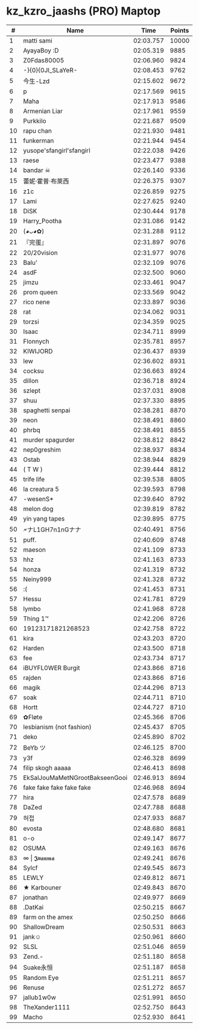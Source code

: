 # kz_kzro_jaashs (PRO) Maptop

|  # | Name | Time | Points |
|-------------- | -------------- | -------------- | -------------- | 
| 1 | matti sami | 02:03.757 | 10000 | 
| 2 | AyayaBoy :D | 02:05.319 | 9885 | 
| 3 | Z0Fdas80005 | 02:06.960 | 9824 | 
| 4 | -}{0}{0JI_SLaYeR- | 02:08.453 | 9762 | 
| 5 | 今生-Lzd | 02:15.602 | 9672 | 
| 6 | p | 02:17.569 | 9615 | 
| 7 | Maha | 02:17.913 | 9586 | 
| 8 | Armenian Liar | 02:17.961 | 9559 | 
| 9 | Purkkilo | 02:21.687 | 9509 | 
| 10 | rapu chan | 02:21.930 | 9481 | 
| 11 | funkerman | 02:21.944 | 9454 | 
| 12 | yusope'sfangirl'sfangirl | 02:22.038 | 9426 | 
| 13 | raese | 02:23.477 | 9388 | 
| 14 | bandar ☠ | 02:26.140 | 9336 | 
| 15 | 蕾妮·霍普·布萊西 | 02:26.375 | 9307 | 
| 16 | z1c | 02:26.859 | 9275 | 
| 17 | Lami | 02:27.625 | 9240 | 
| 18 | DiSK | 02:30.444 | 9178 | 
| 19 | Harry_Pootha | 02:31.086 | 9142 | 
| 20 | (◕ᴗ◕✿) | 02:31.288 | 9112 | 
| 21 | 『完蛋』 | 02:31.897 | 9076 | 
| 22 | 20/20vision | 02:31.977 | 9076 | 
| 23 | Balu' | 02:32.109 | 9076 | 
| 24 | asdF | 02:32.500 | 9060 | 
| 25 | jimzu | 02:33.461 | 9047 | 
| 26 | prom queen | 02:33.569 | 9042 | 
| 27 | rico nene | 02:33.897 | 9036 | 
| 28 | rat | 02:34.062 | 9031 | 
| 29 | torzsi | 02:34.359 | 9025 | 
| 30 | Isaac | 02:34.711 | 8999 | 
| 31 | Flonnych | 02:35.781 | 8957 | 
| 32 | KIWIJORD | 02:36.437 | 8939 | 
| 33 | lew | 02:36.602 | 8931 | 
| 34 | cocksu | 02:36.663 | 8924 | 
| 35 | dillon | 02:36.718 | 8924 | 
| 36 | szlept | 02:37.031 | 8908 | 
| 37 | shuu | 02:37.330 | 8895 | 
| 38 | spaghetti senpai | 02:38.281 | 8870 | 
| 39 | neon | 02:38.491 | 8860 | 
| 40 | phrbq | 02:38.491 | 8855 | 
| 41 | murder spagurder | 02:38.812 | 8842 | 
| 42 | nep0greshim | 02:38.937 | 8834 | 
| 43 | Ostab | 02:38.944 | 8829 | 
| 44 | ( T W ) | 02:39.444 | 8812 | 
| 45 | trife life | 02:39.538 | 8805 | 
| 46 | la creatura 5 | 02:39.593 | 8798 | 
| 47 | -wesenS* | 02:39.640 | 8792 | 
| 48 | melon dog | 02:39.819 | 8782 | 
| 49 | yin yang tapes | 02:39.895 | 8775 | 
| 50 | 🗲ナL1GH7n1nGナナ | 02:40.491 | 8756 | 
| 51 | puff. | 02:40.609 | 8748 | 
| 52 | maeson | 02:41.109 | 8733 | 
| 53 | hhz | 02:41.163 | 8733 | 
| 54 | honza | 02:41.319 | 8732 | 
| 55 | Neiny999 | 02:41.328 | 8732 | 
| 56 | :( | 02:41.453 | 8731 | 
| 57 | Hessu | 02:41.781 | 8729 | 
| 58 | lymbo | 02:41.968 | 8728 | 
| 59 | Thing 1™ | 02:42.206 | 8726 | 
| 60 | 19123171821268523 | 02:42.758 | 8722 | 
| 61 | kira | 02:43.203 | 8720 | 
| 62 | Harden | 02:43.500 | 8718 | 
| 63 | fee | 02:43.734 | 8717 | 
| 64 | iBUYFL0WER Burgit | 02:43.866 | 8716 | 
| 65 | rajden | 02:43.866 | 8716 | 
| 66 | magik | 02:44.296 | 8713 | 
| 67 | soak | 02:44.711 | 8710 | 
| 68 | Hortt | 02:44.727 | 8710 | 
| 69 | ✿Fløte | 02:45.366 | 8706 | 
| 70 | lesbianism (not fashion) | 02:45.437 | 8705 | 
| 71 | deko | 02:45.890 | 8702 | 
| 72 | BeYb ツ | 02:46.125 | 8700 | 
| 73 | y3f | 02:46.328 | 8699 | 
| 74 | filip skogh aaaaa | 02:46.413 | 8698 | 
| 75 | EkSalJouMaMetNGrootBakseenGooi | 02:46.913 | 8694 | 
| 76 | fake fake fake fake fake | 02:46.968 | 8694 | 
| 77 | hira | 02:47.578 | 8689 | 
| 78 | DaZed | 02:47.788 | 8688 | 
| 79 | 허접 | 02:47.933 | 8687 | 
| 80 | evosta | 02:48.680 | 8681 | 
| 81 | o-o | 02:49.147 | 8677 | 
| 82 | OSUMA | 02:49.163 | 8676 | 
| 83 | ∞ \| 𝕵𝖚𝖆𝖓𝖒𝖆 | 02:49.241 | 8676 | 
| 84 | Sylcf | 02:49.545 | 8673 | 
| 85 | LEWLY | 02:49.812 | 8671 | 
| 86 | ★ Karbouner | 02:49.843 | 8670 | 
| 87 | jonathan | 02:49.977 | 8669 | 
| 88 | .DatKai | 02:50.215 | 8667 | 
| 89 | farm on the amex | 02:50.250 | 8666 | 
| 90 | ShallowDream | 02:50.531 | 8663 | 
| 91 | jank☺ | 02:50.961 | 8660 | 
| 92 | SLSL | 02:51.046 | 8659 | 
| 93 | Zend.- | 02:51.180 | 8658 | 
| 94 | Suake永恒 | 02:51.187 | 8658 | 
| 95 | Random Eye | 02:51.211 | 8657 | 
| 96 | Renuse | 02:51.272 | 8657 | 
| 97 | jallub1w0w | 02:51.991 | 8650 | 
| 98 | TheXander1111 | 02:52.750 | 8643 | 
| 99 | Macho | 02:52.930 | 8641 | 

